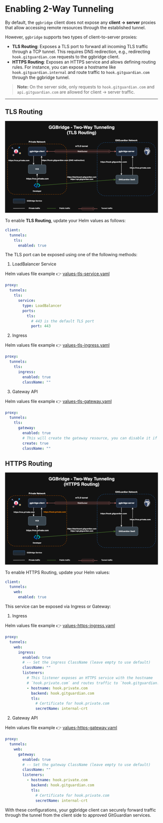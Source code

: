 # Enabling 2-Way Tunneling

By default, the `ggbridge` client does not expose any **client → server** proxies that allow accessing remote resources through the established tunnel.

However, `ggbridge` supports two types of client-to-server proxies:

- **TLS Routing**: Exposes a TLS port to forward all incoming TLS traffic through a TCP tunnel. This requires DNS redirection, e.g., redirecting `hook.gitguardian.com` requests to the ggbridge client.
- **HTTPS Routing**: Exposes an HTTPS service and allows defining routing rules. For instance, you can expose a hostname like `hook.gitguardian.internal` and route traffic to `hook.gitguardian.com` through the ggbridge tunnel.

> **Note:** On the server side, only requests to `hook.gitguardian.com` and `api.gitguardian.com` are allowed for client → server traffic.

---

## TLS Routing

![tls-routing](../../docs/images/ggbridge-tls-routing.drawio.png)

To enable **TLS Routing**, update your Helm values as follows:

```yaml
client:
  tunnels:
    tls:
      enabled: true
```

The TLS port can be exposed using one of the following methods:

1. LoadBalancer Service

Helm values file example 👉 [values-tls-service.yaml](./helm/values-tls-service.yaml)

```yaml
proxy:
  tunnels:
    tls:
      service:
        type: LoadBalancer
        ports:
          tls:
            # 443 is the default TLS port
            port: 443
```

2. Ingress

Helm values file example 👉 [values-tls-ingress.yaml](./helm/values-tls-ingress.yaml)

```yaml
proxy:
  tunnels:
    tls:
      ingress:
        enabled: true
        className: ""
```

3. Gateway API

Helm values file example 👉 [values-tls-gateway.yaml](./helm/values-tls-gateway.yaml)

```yaml
proxy:
  tunnels:
    tls:
      gateway:
        enabled: true
        # This will create the gateway resource, you can disable it if you want to mange it on you own.
        create: true
        className: ""
```

## HTTPS Routing

![https-routing](../../docs/images/ggbridge-https-routing.drawio.png)

To enable HTTPS Routing, update your Helm values:

```yaml
client:
  tunnels:
    web:
      enabled: true
```

This service can be exposed via Ingress or Gateway:

1. Ingress

Helm values file example 👉 [values-https-ingress.yaml](./helm/values-https-ingress.yaml)

```yaml
proxy:
  tunnels:
    web:
      ingress:
        enabled: true
        # -- Set the ingress ClassName (leave empty to use default)
        className: ""
        listeners:
          # This listener exposes an HTTPS service with the hostname
          # `hook.private.com` and routes traffic to `hook.gitguardian.com`
          - hostname: hook.private.com
            backend: hook.gitguardian.com
            tls:
              # Certificate for hook.private.com
              secretName: internal-crt
```

2. Gateway API

Helm values file example 👉 [values-https-gateway.yaml](./helm/values-https-gateway.yaml)

```yaml
proxy:
  tunnels:
    web:
      gateway:
        enabled: true
        # -- Set the gateway ClassName (leave empty to use default)
        className: ""
        listeners:
          - hostname: hook.private.com
            backend: hook.gitguardian.com
            tls:
              # Certificate for hook.private.com
              secretName: internal-crt
```

With these configurations, your ggbridge client can securely forward traffic through the tunnel from the client side to approved GitGuardian services.
